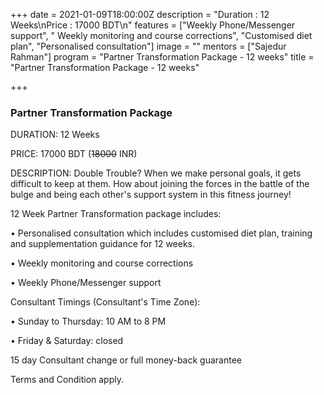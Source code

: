 +++
date = 2021-01-09T18:00:00Z
description = "Duration : 12 Weeks\nPrice : 17000 BDT\n"
features = ["Weekly Phone/Messenger support", " Weekly monitoring and course corrections", "Customised diet plan", "Personalised consultation"]
image = ""
mentors = ["Sajedur Rahman"]
program = "Partner Transformation Package - 12 weeks"
title = "Partner Transformation Package - 12 weeks"

+++
### Partner Transformation Package

DURATION: 12 Weeks

PRICE: 17000 BDT (~~18000~~ INR)

DESCRIPTION: Double Trouble? When we make personal goals, it gets difficult to keep at them. How about joining the forces in the battle of the bulge and being each other's support system in this fitness journey!

12 Week Partner Transformation package includes:

• Personalised consultation which includes customised diet plan, training and supplementation guidance for 12 weeks.

• Weekly monitoring and course corrections

• Weekly Phone/Messenger support

Consultant Timings (Consultant's Time Zone):

• Sunday to Thursday: 10 AM to 8 PM

• Friday & Saturday: closed

15 day Consultant change or full money-back guarantee

Terms and Condition apply.